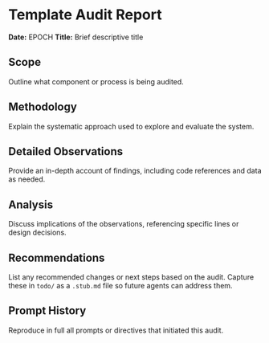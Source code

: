 # Template Audit Report

**Date:** EPOCH
**Title:** Brief descriptive title

## Scope
Outline what component or process is being audited.

## Methodology
Explain the systematic approach used to explore and evaluate the system.

## Detailed Observations
Provide an in-depth account of findings, including code references and data as needed.

## Analysis
Discuss implications of the observations, referencing specific lines or design decisions.

## Recommendations
List any recommended changes or next steps based on the audit. Capture these in `todo/` as a `.stub.md` file so future agents can address them.

## Prompt History
Reproduce in full all prompts or directives that initiated this audit.
